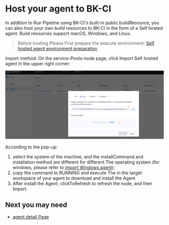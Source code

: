  # Host your agent to BK-CI 

 In addition to Run Pipeline using BK-CI's built-in public buildResource, you can also host your own build resources to BK-CI in the form of a Self hosted agent. Build resources support macOS, Windows, and Linux. 
 > Before hosting Please First prepare the execute environment: [Self hosted agent environment preparation](prepara-agent.md) 

 import method: On the service-Pools-node page, click Import Self hosted agent in the upper right corner: 

 ![Resource](../../assets/resource_2.png) 

 According to the pop-up: 

 1. select the system of the machine, and the installCommand and installation method are different for different The operating system (for windows, please refer to [import Windows agent](self-hosted-agents/windows-agent.md)); 
 2. copy the command to RUNNING and execute The in the target workspace of your agent to download and install the Agent 
 3. After install the Agent, clickToRefresh to refresh the node, and then Import. 

 ## Next you may need 

 - [agent detail Page](./agent-detail.md) 